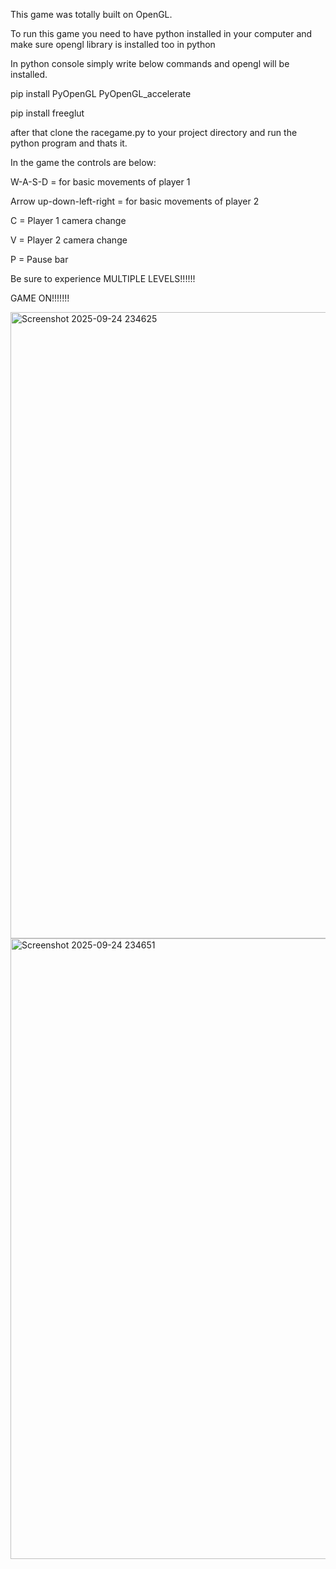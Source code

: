 This game was totally built on OpenGL.

To run this game you need to have python installed in your computer and make sure opengl library is installed too in python

In python console simply write below commands and opengl will be installed.

pip install PyOpenGL PyOpenGL_accelerate

pip install freeglut

after that clone the racegame.py to your project directory and run the python program and thats it.

In the game the controls are below:

W-A-S-D = for basic movements of player 1

Arrow up-down-left-right = for basic movements of player 2

C = Player 1 camera change

V = Player 2 camera change

P = Pause bar

Be sure to experience MULTIPLE LEVELS!!!!!!

GAME ON!!!!!!!

<img width="1913" height="1002" alt="Screenshot 2025-09-24 234625" src="https://github.com/user-attachments/assets/62d9936b-b67c-4c9b-8c87-5e2b0aef1209" />

<img width="1910" height="993" alt="Screenshot 2025-09-24 234651" src="https://github.com/user-attachments/assets/53247ad2-eb46-47e3-a9e7-9a9cde396368" />
